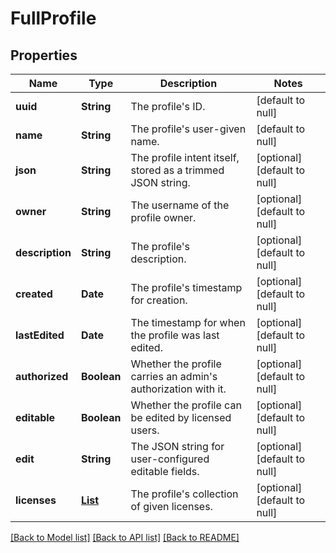 # FullProfile
## Properties

| Name | Type | Description | Notes |
|------------ | ------------- | ------------- | -------------|
| **uuid** | **String** | The profile&#39;s ID. | [default to null] |
| **name** | **String** | The profile&#39;s user-given name. | [default to null] |
| **json** | **String** | The profile intent itself, stored as a trimmed JSON string. | [optional] [default to null] |
| **owner** | **String** | The username of the profile owner. | [optional] [default to null] |
| **description** | **String** | The profile&#39;s description. | [optional] [default to null] |
| **created** | **Date** | The profile&#39;s timestamp for creation. | [optional] [default to null] |
| **lastEdited** | **Date** | The timestamp for when the profile was last edited. | [optional] [default to null] |
| **authorized** | **Boolean** | Whether the profile carries an admin&#39;s authorization with it. | [optional] [default to null] |
| **editable** | **Boolean** | Whether the profile can be edited by licensed users. | [optional] [default to null] |
| **edit** | **String** | The JSON string for user-configured editable fields. | [optional] [default to null] |
| **licenses** | [**List**](ProfileLicense.md) | The profile&#39;s collection of given licenses. | [optional] [default to null] |

[[Back to Model list]](../README.md#documentation-for-models) [[Back to API list]](../README.md#documentation-for-api-endpoints) [[Back to README]](../README.md)


